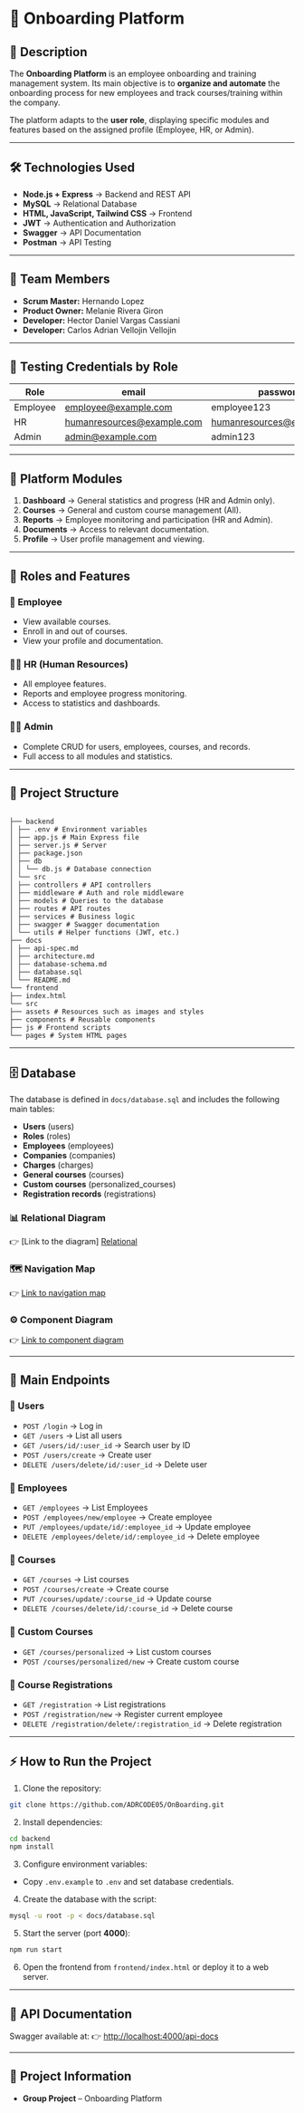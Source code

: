 # 🚀 Onboarding Platform

## 📌 Description

The **Onboarding Platform** is an employee onboarding and training management system.
Its main objective is to **organize and automate** the onboarding process for new employees and track courses/training within the company.

The platform adapts to the **user role**, displaying specific modules and features based on the assigned profile (Employee, HR, or Admin).

---

## 🛠 Technologies Used

- **Node.js + Express** → Backend and REST API
- **MySQL** → Relational Database
- **HTML, JavaScript, Tailwind CSS** → Frontend
- **JWT** → Authentication and Authorization
- **Swagger** → API Documentation
- **Postman** → API Testing

---

## 👥 Team Members

- **Scrum Master:** Hernando Lopez
- **Product Owner:** Melanie Rivera Giron
- **Developer:** Hector Daniel Vargas Cassiani
- **Developer:** Carlos Adrian Vellojin Vellojin

---

## 🔑 Testing Credentials by Role

| Role     | email                      | password                   |
| -------- | -------------------------- | -------------------------- |
| Employee | employee@example.com       | employee123                |
| HR       | humanresources@example.com | humanresources@example.com |
| Admin    | admin@example.com          | admin123                   |

---

## 📂 Platform Modules

1. **Dashboard** → General statistics and progress (HR and Admin only).
2. **Courses** → General and custom course management (All).
3. **Reports** → Employee monitoring and participation (HR and Admin).
4. **Documents** → Access to relevant documentation.
5. **Profile** → User profile management and viewing.

---

## 👤 Roles and Features

### 🧑 Employee

- View available courses.
- Enroll in and out of courses.
- View your profile and documentation.

### 🧑‍💼 HR (Human Resources)

- All employee features.
- Reports and employee progress monitoring.
- Access to statistics and dashboards.

### 👨‍💻 Admin

- Complete CRUD for users, employees, courses, and records.
- Full access to all modules and statistics.

---

## 📂 Project Structure

```

├── backend
│ ├── .env # Environment variables
│ ├── app.js # Main Express file
│ ├── server.js # Server
│ ├── package.json
│ ├── db
│ │ └── db.js # Database connection
│ └── src
│ ├── controllers # API controllers
│ ├── middleware # Auth and role middleware
│ ├── models # Queries to the database
│ ├── routes # API routes
│ ├── services # Business logic
│ ├── swagger # Swagger documentation
│ └── utils # Helper functions (JWT, etc.)
├── docs
│ ├── api-spec.md
│ ├── architecture.md
│ ├── database-schema.md
│ ├── database.sql
│ └── README.md
└── frontend
├── index.html
└── src
├── assets # Resources such as images and styles
├── components # Reusable components
├── js # Frontend scripts
└── pages # System HTML pages
```

---

## 🗄 Database

The database is defined in `docs/database.sql` and includes the following main tables:

- **Users** (users)
- **Roles** (roles)
- **Employees** (employees)
- **Companies** (companies)
- **Charges** (charges)
- **General courses** (courses)
- **Custom courses** (personalized_courses)
- **Registration records** (registrations)

### 📊 Relational Diagram

👉 [Link to the diagram] [Relational](./docs/MODELO_RELACIONAL.png)

### 🗺 Navigation Map

👉 [Link to navigation map](./docs/diagrama-navegacion-p.-m..png)

### ⚙️ Component Diagram

👉 [Link to component diagram](./docs/image.png)

---

## 📄 Main Endpoints

### 🔹 Users

- `POST /login` → Log in
- `GET /users` → List all users
- `GET /users/id/:user_id` → Search user by ID
- `POST /users/create` → Create user
- `DELETE /users/delete/id/:user_id` → Delete user

### 🔹 Employees

- `GET /employees` → List Employees
- `POST /employees/new/employee` → Create employee
- `PUT /employees/update/id/:employee_id` → Update employee
- `DELETE /employees/delete/id/:employee_id` → Delete employee

### 🔹 Courses

- `GET /courses` → List courses
- `POST /courses/create` → Create course
- `PUT /courses/update/:course_id` → Update course
- `DELETE /courses/delete/id/:course_id` → Delete course

### 🔹 Custom Courses

- `GET /courses/personalized` → List custom courses
- `POST /courses/personalized/new` → Create custom course

### 🔹 Course Registrations

- `GET /registration` → List registrations
- `POST /registration/new` → Register current employee
- `DELETE /registration/delete/:registration_id` → Delete registration

---

## ⚡ How to Run the Project

1. Clone the repository:

```bash
git clone https://github.com/ADRCODE05/OnBoarding.git
```

2. Install dependencies:

```bash
cd backend
npm install
```

3. Configure environment variables:

- Copy `.env.example` to `.env` and set database credentials.

4. Create the database with the script:

```bash
mysql -u root -p < docs/database.sql
```

5. Start the server (port **4000**):

```bash
npm run start
```

6. Open the frontend from `frontend/index.html` or deploy it to a web server.

---

## 📖 API Documentation

Swagger available at:
👉 [http://localhost:4000/api-docs](http://localhost:4000/api-docs)

---

## 👤 Project Information

- **Group Project** – Onboarding Platform
